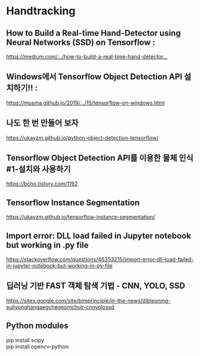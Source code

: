
# Handtracking

## How to Build a Real-time Hand-Detector using Neural Networks (SSD) on Tensorflow :
https://medium.com/…/how-to-build-a-real-time-hand-detector…

## Windows에서 Tensorflow Object Detection API 설치하기!! :
https://musma.github.io/2019/…/15/tensorflow-on-windows.html

## 나도 한 번 만들어 보자
https://ukayzm.github.io/python-object-detection-tensorflow/

##  Tensorflow Object Detection API를 이용한 물체 인식 #1-설치와 사용하기
https://bcho.tistory.com/1192

## Tensorflow Instance Segmentation    
https://ukayzm.github.io/tensorflow-instance-segmentation/ 

##  Import error: DLL load failed in Jupyter notebook but working in .py file
https://stackoverflow.com/questions/46353215/import-error-dll-load-failed-in-jupyter-notebook-but-working-in-py-file


## 딥러닝 기반 FAST 객체 탐색 기법 - CNN, YOLO, SSD 
https://sites.google.com/site/bimprinciple/in-the-news/dibleoning-euliyonghangaegchegeomchulr-cnnyolossd

## Python modules
pip install scipy   
pip install opencv-python 

